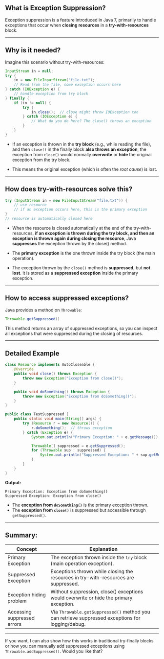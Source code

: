 
## What is Exception Suppression?

Exception suppression is a feature introduced in Java 7, primarily to handle exceptions that occur when **closing resources** in a **try-with-resources** block.

---

## Why is it needed?

Imagine this scenario without try-with-resources:

```java
InputStream in = null;
try {
    in = new FileInputStream("file.txt");
    // Read from the file, some exception occurs here
} catch (IOException e) {
    // handle exception from try block
} finally {
    if (in != null) {
        try {
            in.close();  // close might throw IOException too
        } catch (IOException e) {
            // What do you do here? The close() throws an exception
        }
    }
}
```

* If an exception is thrown in the **try block** (e.g., while reading the file), and then `close()` in the finally block **also throws an exception**, the exception from `close()` would normally **overwrite** or **hide** the original exception from the try block.

* This means the original exception (which is often the *root cause*) is lost.

---

## How does try-with-resources solve this?

```java
try (InputStream in = new FileInputStream("file.txt")) {
    // use resource
    // if an exception occurs here, this is the primary exception
}
// resource is automatically closed here
```

* When the resource is closed automatically at the end of the try-with-resources, **if an exception is thrown during the try block, and then an exception is thrown again during closing the resource**, Java **suppresses** the exception thrown by the close() method.

* The **primary exception** is the one thrown inside the try block (the main operation).

* The exception thrown by the `close()` method is **suppressed**, but **not lost**. It is stored as a **suppressed exception** inside the primary exception.

---

## How to access suppressed exceptions?

Java provides a method on `Throwable`:

```java
Throwable.getSuppressed()
```

This method returns an array of suppressed exceptions, so you can inspect all exceptions that were suppressed during the closing of resources.

---

## Detailed Example

```java
class Resource implements AutoCloseable {
    @Override
    public void close() throws Exception {
        throw new Exception("Exception from close()");
    }

    public void doSomething() throws Exception {
        throw new Exception("Exception from doSomething()");
    }
}

public class TestSuppressed {
    public static void main(String[] args) {
        try (Resource r = new Resource()) {
            r.doSomething();  // throws exception
        } catch (Exception e) {
            System.out.println("Primary Exception: " + e.getMessage());

            Throwable[] suppressed = e.getSuppressed();
            for (Throwable sup : suppressed) {
                System.out.println("Suppressed Exception: " + sup.getMessage());
            }
        }
    }
}
```

**Output:**

```
Primary Exception: Exception from doSomething()
Suppressed Exception: Exception from close()
```

* The **exception from `doSomething()`** is the primary exception thrown.
* The **exception from `close()`** is suppressed but accessible through `getSuppressed()`.

---

## Summary:

| Concept                     | Explanation                                                                                      |
| --------------------------- | ------------------------------------------------------------------------------------------------ |
| Primary Exception           | The exception thrown inside the `try` block (main operation exception).                          |
| Suppressed Exception        | Exceptions thrown while closing the resources in try-with-resources are suppressed.              |
| Exception hiding problem    | Without suppression, close() exceptions would overwrite or hide the primary exception.           |
| Accessing suppressed errors | Via `Throwable.getSuppressed()` method you can retrieve suppressed exceptions for logging/debug. |

---

If you want, I can also show how this works in traditional try-finally blocks or how you can manually add suppressed exceptions using `Throwable.addSuppressed()`. Would you like that?



<br/><br/><br/><br/><br/><br/><br/><br/><br/><br/><br/><br/><br/><br/><br/>
